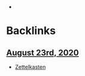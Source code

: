 - 

# Backlinks
## [August 23rd, 2020](<August 23rd, 2020.md>)
- [Zettelkasten](<Zettelkasten.md>)

